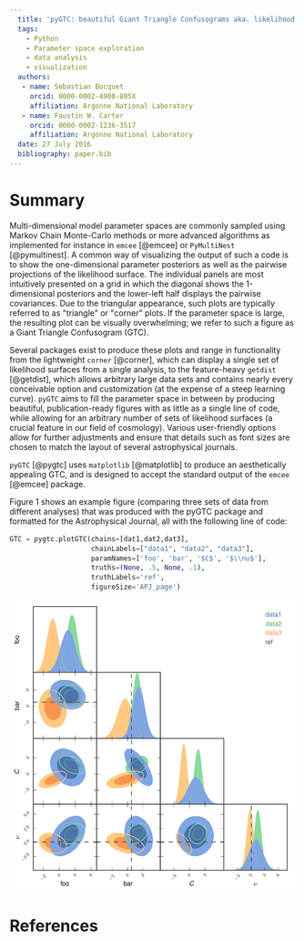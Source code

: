 ```yaml
---
  title: 'pyGTC: beautiful Giant Triangle Confusograms aka. likelihood surface plots'
  tags:
    - Python
    - Parameter space exploration
    - data analysis
    - visualization
  authors:
   - name: Sebastian Bocquet
     orcid: 0000-0002-4900-805X
     affiliation: Argonne National Laboratory
   - name: Faustin W. Carter
     orcid: 0000-0002-1236-3517
     affiliation: Argonne National Laboratory
  date: 27 July 2016
  bibliography: paper.bib
---
```


# Summary

Multi-dimensional model parameter spaces are commonly sampled using Markov Chain Monte-Carlo methods or more advanced algorithms as implemented for instance in `emcee` [@emcee] or `PyMultiNest` [@pymultinest]. A common way of visualizing the output of such a code is to show the one-dimensional parameter posteriors as well as the pairwise projections of the likelihood surface. The individual panels are most intuitively presented on a grid in which the diagonal shows the 1-dimensional posteriors and the lower-left half displays the pairwise covariances. Due to the triangular appearance, such plots are typically referred to as "triangle" or "corner" plots. If the parameter space is large, the resulting plot can be visually overwhelming; we refer to such a figure as a Giant Triangle Confusogram (GTC).

Several packages exist to produce these plots and range in functionality from the lightweight `corner` [@corner], which can display a single set of likelihood surfaces from a single analysis, to the feature-heavy `getdist` [@getdist], which allows arbitrary large data sets and contains nearly every conceivable option and customization (at the expense of a steep learning curve). `pyGTC` aims to fill the parameter space in between by producing beautiful, publication-ready figures with as little as a single line of code, while allowing for an arbitrary number of sets of likelihood surfaces (a crucial feature in our field of cosmology). Various user-friendly options allow for further adjustments and ensure that details such as font sizes are chosen to match the layout of several astrophysical journals.

`pyGTC` [@pygtc] uses `matplotlib` [@matplotlib] to produce an aesthetically appealing GTC, and is designed to accept the standard output of the `emcee` [@emcee] package.

Figure 1 shows an example figure (comparing three sets of data from different analyses) that was produced with the pyGTC package and formatted for the Astrophysical Journal, all with the following line of code:

```python
GTC = pygtc.plotGTC(chains=[dat1,dat2,dat3],
                    chainLabels=["data1", "data2", "data3"],
                    paramNames=['foo', 'bar', '$C$', '$\\nu$'],
                    truths=(None, .5, None, .1),
                    truthLabels='ref',
                    figureSize='APJ_page')
```

![A GTC produced by *pygtc*.](GTC.png)

# References

